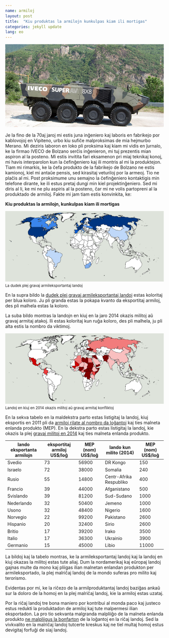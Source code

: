 ```yaml
---
name: armiloj
layout: post
title:  "Kiu produktas la armilojn kunkulpas kiam ili mortigas"
categories: jekyll update
lang: eo
---
```

![Bild](../../bildoj/iveco.jpg)

Je la fino de la 70aj jaroj mi estis juna inĝeniero kaj laboris en fabrikejo por kablovojoj en Vipiteno, urbo kiu sufiĉe malproksimas de mia hejmurbo Merano. Mi deziris laboron en loko pli proksima kaj kiam mi vidis en ĵurnalo, ke la firmao IVECO de Bolzano serĉis inĝenieron, mi tuj prezentis mian aspiron al la posteno.  Mi estis invitita fari eksamenon pri miaj teknikaj konoj, mi havis interparolon kun la ĉefinĝeniero kaj ili montris al mi la produktejon. Tiam mi rimarkis, ke la ĉefa produkto de la fabrikejo de Bolzano ne estis kamionoj, kiel mi antaŭe pensis, sed kirasitaj veturiloj por la armeoj. Tio ne plaĉis al mi. Post proksimume unu semajno la ĉefinĝeniero kontaktigis min telefone dirante, ke ili estus pretaj dungi min kiel projektinĝeniero. Sed mi diris al li, ke mi ne plu aspiris al la posteno, ĉar mi ne volis partopreni al la produktado de armiloj. Fakte mi jam tiam estis konvinkita, ke: 

<b>Kiu produktas la armilojn, kunkulpas kiam ili mortigas</b>

![Bild](../../bildoj/armileksporto.png) 
<small>La dudek plej gravaj armileksportantaj landoj</small>

En la supra bildo la [dudek plej gravaj armileksportantaj landoj](http://diepresse.com/home/wirtschaft/international/717003/Die-20-grossten-Waffenexporteure-der-Welt) estas koloritaj per blua koloro. Ju pli granda estas la pokapa kvanto da eksportitaj armiloj, des pli malhela estas la koloro. 

La suba bildo montras la landojn en kiuj en la jaro 2014 okazis militoj aŭ gravaj armitaj atakoj. Ili estas koloritaj kun ruĝa koloro, des pli malhela, ju pli alta estis la nombro da viktimoj. 

![Bild](../../bildoj/militoj.png)
<small>Landoj en kiuj en 2014 okazis militoj aŭ gravaj armitaj konfliktoj</small>

En la sekva tabelo en la maldekstra parto estas listigitaj la landoj, kiuj eksportis en 2011 pli da [armiloj rilate al nombro da loĝantoj](https://professorsblogg.files.wordpress.com/2014/05/swe-export-per-capita.png) kaj ties malneta enlanda produkto (MEP). En la dekstra parto estas listigitaj la landoj, kie okazis la plej [gravaj militoj en 2014](http://hiik.de/en/downloads/) kaj ties malneta enlanda produkto.  

|lando eksportanta armilojn|eksportitaj armiloj US$/loĝ|MEP (nom) US$/loĝ|lando kun milito (2014)|MEP (nom) US$/loĝ|
|-|-|-|-|-|
|Svedio|73|56900|DR Kongo|150|
|Israelo|72|38000|Somalia|240|
|Rusio|55|14800|Centr-Afrika Respubliko|400|
|Francio|39|44000|Afganistano|500|
|Svislando|39|81200|Sud-Sudano|1000|
|Nederlando|32|50400|Jemeno|1000|
|Usono|32|48400|Nigerio|1600|
|Norvegio|22|99200|Pakistano|2600|
|Hispanio|20|32400|Sirio|2600|
|Britio|17|39200|Irako|3500|
|Italio|17|36300|Ukrainio|3900|
|Germanio|15|45000|Libio|11000|

La bildoj kaj la tabelo montras, ke la armileksportantaj landoj kaj la landoj en kiuj okazas la militoj estas tute aliaj. Dum la nordamerikaj kaj eŭropaj landoj gajnas multe da mono kaj pliigas ilian malnetan enlandan produkton per armileksportado, la plej malriĉaj landoj de la mondo suferas pro milito kaj terorismo.

Evidentas por mi, ke la riĉezo de la armilproduktantaj landoj baziĝas ankaŭ sur la doloro de la homoj en la plej malriĉaj landoj, kie la armiloj estas uzataj.

Por la riĉaj landoj tre bona maniero por kontribui al monda paco kaj justeco estus redukti la produktadon de armiloj kaj tute malpermesi ilian eksportadon. La pro tio sekvanta malgranda malpliiĝo de la malneta enlanda produkto [ne malpliigus la bonfarton](http://walter.bernard.im/bonfarto-ne-estas-proporcia/) de la loĝantoj en la riĉaj landoj. Sed la vivkvalito en la malriĉaj landoj tutcerte kreskus kaj ne tiel multaj homoj estus devigitaj forfuĝi de siaj landoj. 

